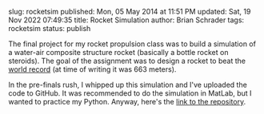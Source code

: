 slug: rocketsim
published: Mon, 05 May 2014 at 11:51 PM
updated: Sat, 19 Nov 2022 07:49:35 
title: Rocket Simulation
author: Brian Schrader
tags: rocketsim 
status: publish

The final project for my rocket propulsion class was to build a simulation of a water-air composite structure rocket (basically a bottle rocket on steroids). The goal of the assignment was to design a rocket to beat the [world record][record] (at time of writing it was 663 meters). 

In the pre-finals rush, I whipped up this simulation and I've uploaded the code to GitHub. It was recommended to do the simulation in MatLab, but I wanted to practice my Python. Anyway, here's the [link to the repository][git].

[git]: https://github.com/Sonictherocketman/RocketSim
[record]: http://wra2.org/WRA2_Class_A_Rules.php
